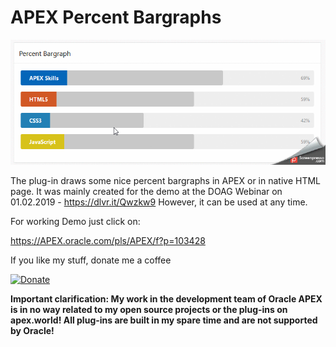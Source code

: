  # APEX Percent Bargraphs

![Screenshot](https://github.com/RonnyWeiss/APEX-Percent-Bargraphs/blob/master/screenshot.gif?raw=true)

The plug-in draws some nice percent bargraphs in APEX or in native HTML page. It was mainly created for the demo at the DOAG Webinar on 01.02.2019 - https://dlvr.it/Qwzkw9 
However, it can be used at any time.

For working Demo just click on:

https://APEX.oracle.com/pls/APEX/f?p=103428

If you like my stuff, donate me a coffee

[![Donate](https://img.shields.io/badge/Donate-PayPal-green.svg)](https://www.paypal.me/RonnyW1)

**Important clarification: My work in the development team of Oracle APEX is in no way related to my open source projects or the plug-ins on apex.world! All plug-ins are built in my spare time and are not supported by Oracle!**